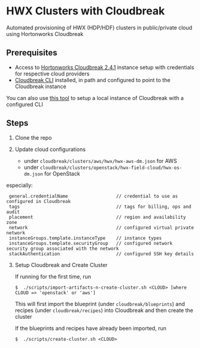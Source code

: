# HWX Clusters with Cloudbreak

Automated provisioning of HWX (HDP/HDF) clusters in public/private cloud using Hortonworks Cloudbreak

## Prerequisites

 * Access to [Hortonworks Cloudbreak 2.4.1](https://docs.hortonworks.com/HDPDocuments/Cloudbreak/Cloudbreak-2.4.1/content/index.html) instance setup with credentials for respective cloud providers
 * [Cloudbreak CLI](https://docs.hortonworks.com/HDPDocuments/Cloudbreak/Cloudbreak-2.4.1/content/cli-install/index.html) installed, in path and configured to point to the Cloudbreak instance

 You can also use [this tool](https://github.com/amolthacker/hwx-local-cloudbreak) to setup a local instance of Cloudbreak with a configured CLI

## Steps

 1. Clone the repo
 
 2. Update cloud configurations
    - under `cloudbreak/clusters/aws/hwx/hwx-aws-dm.json` for AWS
    - under `cloudbreak/clusters/openstack/hwx-field-cloud/hwx-os-dm.json` for OpenStack
    
   especially:
   ```
    general.credentialName                  // credential to use as configured in Cloudbreak
    tags                                    // tags for billing, ops and audit
    placement                               // region and availability zone
    network                                 // configured virtual private network
    instanceGroups.template.instanceType    // instance types
    instanceGroups.template.securityGroup   // configured network security group associated with the network
    stackAuthentication                     // configured SSH key details
   ```

3. Setup Cloudbreak and Create Cluster
   
   If running for the first time, run
   ```
   $  ./scripts/import-artifacts-n-create-cluster.sh <CLOUD> [where CLOUD => 'openstack' or 'aws']
   ```
   This will first import the blueprint (under `cloudbreak/blueprints`) and recipes (under `cloudbreak/recipes`) into Cloudbreak and then create the cluster

   If the blueprints and recipes have already been imported, run
   ```
   $  ./scripts/create-cluster.sh <CLOUD>
   ```
